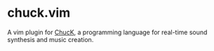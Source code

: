 chuck.vim
=========

A vim plugin for [ChucK](http://chuck.stanford.edu/), a programming language for
real-time sound synthesis and music creation.
